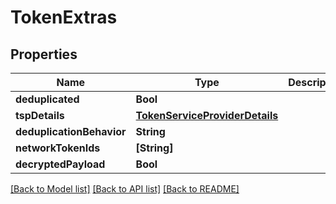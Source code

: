 # TokenExtras

## Properties
Name | Type | Description | Notes
------------ | ------------- | ------------- | -------------
**deduplicated** | **Bool** |  | [optional] 
**tspDetails** | [**TokenServiceProviderDetails**](TokenServiceProviderDetails.md) |  | [optional] 
**deduplicationBehavior** | **String** |  | [optional] 
**networkTokenIds** | **[String]** |  | [optional] 
**decryptedPayload** | **Bool** |  | [optional] 

[[Back to Model list]](../README.md#documentation-for-models) [[Back to API list]](../README.md#documentation-for-api-endpoints) [[Back to README]](../README.md)


